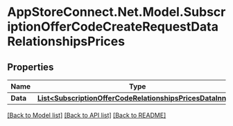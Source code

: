 # AppStoreConnect.Net.Model.SubscriptionOfferCodeCreateRequestDataRelationshipsPrices

## Properties

Name | Type | Description | Notes
------------ | ------------- | ------------- | -------------
**Data** | [**List&lt;SubscriptionOfferCodeRelationshipsPricesDataInner&gt;**](SubscriptionOfferCodeRelationshipsPricesDataInner.md) |  | 

[[Back to Model list]](../README.md#documentation-for-models) [[Back to API list]](../README.md#documentation-for-api-endpoints) [[Back to README]](../README.md)

